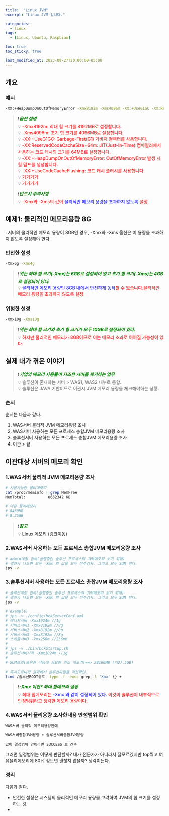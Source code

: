 ```yaml
---
title:  "Linux JVM"
excerpt: "Linux JVM 입니다."

categories:
  - linux
tags:
  - [Linux, Ubuntu, Raspbian]

toc: true
toc_sticky: true

last_modified_at: 2023-08-27T20:00:00-05:00
---
```



## 개요
### 예시
```bash
-XX:+HeapDumpOnOutOfMemoryError -Xmx8192m -Xms4096m -XX:+UseG1GC -XX:ReservedCodeCacheSize=64m -XX:+UseCodeCacheFlushing

```

> ❗<span style='color:green'>***옵션 설명***</span>  
> 💡 <span style='color:red'>-Xmx8192m: 최대 힙 크기를 8192MB로 설정합니다.</span>  
> 💡 <span style='color:red'>-Xms4096m: 초기 힙 크기를 4096MB로 설정합니다.</span>  
> 💡 <span style='color:red'>-XX:+UseG1GC: Garbage-First(G1) 가비지 컬렉터를 사용합니다.</span>  
> 💡 <span style='color:red'>-XX:ReservedCodeCacheSize=64m: JIT(Just-In-Time) 컴파일러에서 사용하는 코드 캐시의 크기를 64MB로 설정합니다.</span>  
> 💡 <span style='color:red'>-XX:+HeapDumpOnOutOfMemoryError: OutOfMemoryError 발생 시 힙 덤프를 생성합니다.</span>  
> 💡 <span style='color:red'>-XX:+UseCodeCacheFlushing: 코드 캐시 플러시를 사용합니다.</span>  
> 💡 <span style='color:red'>가가가가</span>  
> 💡 <span style='color:red'>가가가가</span>  
>   
> ❗<span style='color:green'>***반드시 주의사항***</span>  
> 💡 <span style='color:red'>-Xmx와 -Xms의 값이 <span style='color:blue'>물리적인 메모리 용량을 초과하지 않도록</span> 설정</span>  




## 예제1: 물리적인 메모리용량 8G
: 서버의 물리적인 메모리 용량이 8GB인 경우, -Xmx와 -Xms 옵션은 이 용량을 초과하지 않도록 설정해야 한다.  

### 안전한 설정
```bash
-Xmx6g -Xms4g

```
> ❗<span style='color:green'>***위는 최대 힙 크기(-Xmx)는 6GB로 설정되어 있고 초기 힙 크기(-Xms)는 4GB로 설정되어 있다.***</span>  
> 💡 <span style='color:red'><span style='color:blue'>물리적인 메모리 용량인 8GB 내에서 안전하게 동작</span>할 수 있습니다.물리적인 메모리 용량을 초과하지 않도록 설정</span>  


### 위험한 설정
```bash
-Xmx10g -Xms10g

```
> ❗<span style='color:green'>***위는 최대 힙 크기와 초기 힙 크기가 모두 10GB로 설정되어 있다.***</span>  
> 💡 <span style='color:red'>하지만 물리적인 메모리가 8GB이므로 이는 메모리 초과로 이어질 가능성이 있다.</span>  



## 실제 내가 겪은 이야기
> ❗<span style='color:green'>***기업의 메모리 사용률이 저조한 서버를 제거하는 업무***</span>  
> 💡 솔루션이 존재하는 서버 > WAS1, WAS2 내부로 통합.  
> 💡 솔루션은 JAVA 기반이므로 이관시 JVM 메모리 용량을 체크해야하는 상황.  


### 순서
순서는 다음과 같다.  
1. WAS서버 물리적 JVM 메모리용량 조사  
2. WAS서버 사용하는 모든 프로세스 총합JVM 메모리용량 조사  
3. 솔루션서버 사용하는 모든 프로세스 총합JVM 메모리용량 조사  
4. 이관 > 끝  



## 이관대상 서버의 메모리 확인
### 1.WAS서버 물리적 JVM 메모리용량 조사
```bash
# 사용가능한 물리메모리
cat /proc/meminfo | grep MemFree
MemTotal:          8632342 KB 

# 여유 물리메모리
# 8430MB
# 8.25GB  

```

> ❗<span style='color:green'>***참고***</span>  
> 💡 [Linux 메모리 (링크이동)](http://git.blang.co.kr/linux/Linux-%EB%A9%94%EB%AA%A8%EB%A6%AC/)


### 2.WAS서버 사용하는 모든 프로세스 총합JVM 메모리용량 조사  
```bash
# admin계정 접속(실행중인 솔루션 프로세스의 JVM메모리 보기 위해)
# 결과가 나오면 모든 -Xmx 의 값을 모두 전수검사. 그리고 모두 SUM 한다.
jps -v

```


### 3.솔루션서버 사용하는 모든 프로세스 총합JVM 메모리용량 조사
```bash
# 솔루션계정 접속(실행중인 솔루션 프로세스의 JVM메모리 보기 위해)
# 결과가 나오면 모든 -Xmx 의 값을 모두 전수검사. 그리고 모두 SUM 한다.
jps -v

# example) 
# jps -v ./config/bckServerConf.xml
# 매니저서버 -Xmx1024m //1g
# 서비스서버1 -Xmx8192m //8g
# 서비스서버2 -Xmx8192m //8g
# 서비스서버3 -Xmx8192m //8g
# 스케줄서버3 -Xmx256m //256mb
#
# jps -v ./bin/bckStartup.sh
# 솔루션서버시작 -Xmx1024m //1g
#
# SUM결과(솔루션 작동에 필요한 최소 메모리)==> 28160MB (약27.5GB)

```
```bash
# 혹시모르니까 결과에서 솔루션파일들 직접확인.
find /솔루션ROOT경로 -type -f -exec grep -l 'Xmx' {} +

```
> ❗<span style='color:green'>***-Xmx 이란? 최대 힙메모리 설정***</span>  
> 💡 <span style='color:red'>최대 힙메모리는 <span style='color:blue'>-Xmx 와 같이 설정되어 있다.</span> 이것이 솔루션이 내부적으로 안정범위라고 생각한 메모리 용량이다.</span>  


### 4.WAS서버 물리용량 조사한내용 안정범위 확인
```bash
WAS서버 물리적 메모리용량안에 

WAS서버총합JVM용량 + 솔루션서버총합JVM용량 

값이 일정범위 안이라면 SUCCESS 로 간주

```

그러면 일정범위는 어떻게 판단할까? 내가 전문가가 아니라서 잘모르겠지만 top찍고 여유물리메모리에 80% 정도면 괜찮지 않을까? 생각이든다.



### 정리 
다음과 같다.
- 안전한 설정은 시스템의 물리적인 메모리 용량을 고려하여 JVM의 힙 크기를 설정하는 것. 
- 
